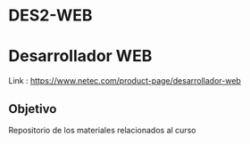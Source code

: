 # DES2-WEB
# Desarrollador WEB
Link : https://www.netec.com/product-page/desarrollador-web
## Objetivo
Repositorio de los materiales relacionados al curso

